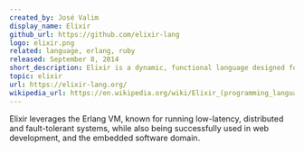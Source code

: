 ```yaml
---
created_by: José Valim
display_name: Elixir
github_url: https://github.com/elixir-lang
logo: elixir.png
related: language, erlang, ruby
released: September 8, 2014
short_description: Elixir is a dynamic, functional language designed for building scalable and maintainable applications.
topic: elixir
url: https://elixir-lang.org/
wikipedia_url: https://en.wikipedia.org/wiki/Elixir_(programming_language)
---
```

Elixir leverages the Erlang VM, known for running low-latency, distributed and fault-tolerant systems, while also being successfully used in web development, and the embedded software domain.
